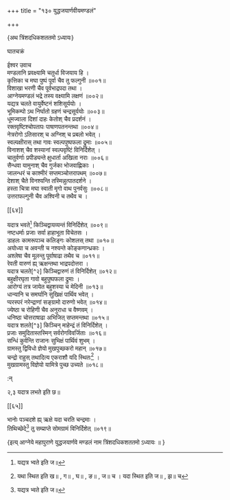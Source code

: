 +++
title = "१३० युद्धजयार्णवीयमण्डलं"

+++

\{अथ त्रिंशदधिकशततमो ऽध्यायः\}

घातचक्रं  
    
ईश्वर उवाच  
मण्डलानि प्रवक्ष्यामि चतुर्धा विजयाय हि ।  
कृत्तिका च मघा पुष्पं पूर्वा चैव तु फल्गुनी   ॥००१॥  
विशाखा भरणी चैव पूर्वभाद्रपदा तथा ।  
आग्नेयमण्डलं भद्रे तस्य वक्ष्यामि लक्षणं   ॥००२॥  
यद्यत्र चलते वायुर्वेष्टनं शशिसूर्ययोः ।  
भूमिकम्पो ऽथ निर्घातो ग्रहणं चन्द्रसूर्ययोः   ॥००३॥  
धूमज्वाला दिशां दाहः केतोश् चैव प्रदर्शनं   ।  
रक्तवृष्टिश्चोपतापः पाषाणपतनन्तथा   ॥००४॥  
नेत्ररोगो ऽतिसारश् च अग्निश् च प्रबलो भवेत् ।  
स्वल्पक्षीरास् तथा गावः स्वल्पपुष्पफला द्रुमाः   ॥००५॥  
विनाशश् चैव शस्यानां स्वल्पवृष्टिं विनिर्दिशेत्   ।  
चातुर्वर्णाः प्रपीड्यन्ते क्षुधार्ता अखिला नराः   ॥००६॥  
सैन्धवा यामुनाश् चैव गुर्जका भोजवाह्णिकाः   ।  
जालन्धरं च काश्मीरं सप्तमञ्चोत्तरापथम् ॥००७॥  
देशाश् चैते विनश्यन्ति तस्मिन्नुत्पातदर्शने ।  
हस्ता चित्रा मघा स्वाती मृगो वाथ पुनर्वसुः ॥००८॥  
उत्तराफल्गुनी चैव अश्विनी च तथैव च ।  

[[६४]]
    
यदात्र भवते[^१] किञ्चिद्वायव्यन्तं विनिर्दिशेत् ॥००९॥  
नष्टधर्माः प्रजाः सर्वा हाहाभूता विचेतसः   ।  
डाहलः कामरूपञ्च कलिङ्गः कोशलस् तथा   ॥०१०॥  
अयोध्या च अवन्ती च नश्यन्ते कोङ्कणान्ध्रकाः   ।  
अश्लेषा चैव मूलन्तु पूर्वाषाढा तथैव च ॥०११॥  
रेवती वारुणं ह्य् ऋक्षन्तथा भाद्रपदोत्तरा   ।  
यदात्र चलते[^२] किञ्चिद्वारुणं तं विनिर्दिशेत् ॥०१२॥  
बहुक्षीरघृता गावो बहुपुष्पफला द्रुमाः   ।  
आरोग्यं तत्र जायेत बहुशस्या च मेदिनी ॥०१३॥  
धान्यानि च समर्घानि सुखिक्षं पार्थिव भवेत् ।  
प्परस्परं नरेन्द्राणां सङ्ग्रामो दारुणो भवेत्   ॥०१४॥  
ज्येष्ठा च रोहिणी चैव अनुराधा च वैष्णवम्   ।  
धनिष्ठा चोत्तराषाढा अभिजित् सप्तमन्तथा ॥०१५॥  
यदात्र शलते[^३] किञ्चिन् माहेन्द्रं तं विनिर्दिशेत् ।  
प्रजाः समुदितास्तस्मिन् सर्वरोगविवर्जिताः ॥०१६॥  
सन्धिं कुर्वन्ति राजानः सुभिक्षं पार्थिवं शुभम्   ।  
ग्रामस्तु द्विविधो ज्ञेयो मुखपुच्छकरो महान् ॥०१७॥  
चन्द्रो राहुस् तथादित्य एकराशौ यदि स्थितः[^४] ।  
मुखग्रामस्तु विज्ञेयो यामित्रे पुच्छ उच्यते ॥०१८॥  
    
:न्  
    
[^१]: यद्यत्र भ्वते इति ज॥  
    
२,३ यदात्र लभते इति छ॥  
    
[^४]: यथा स्थित इति ख॥ , ग॥ , घ॥ , ङ॥ , ज॥ च । यदा स्थित इति ज॥ , झ॥ च  

[[६५]]
    
भानोः पञ्चदशे ह्य् ऋक्षे यदा चरति चन्द्रमाः   ।  
तिथिच्छेदे[^१] तु सम्प्राप्ते सोमग्रामं विनिर्दिशेत् ॥०१९॥  
    
\{इत्य् आग्नेये महापुराणे युद्धजयार्णवे मण्डलं नाम त्रिंशदधिकशततमो ऽध्यायः ॥  }
    
